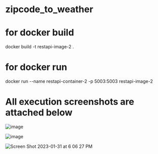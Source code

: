 # zipcode_to_weather


# for docker build

docker build -t restapi-image-2 .

# for docker run

docker run --name restapi-container-2 -p 5003:5003 restapi-image-2

# All execution screenshots are attached below


![image](https://user-images.githubusercontent.com/124090003/215930505-e8a82e28-dc7c-48ae-afab-aa0e7047191f.png)


![image](https://user-images.githubusercontent.com/124090003/215930454-1622e5de-7d85-4375-a34f-7e167006e247.png)

![Screen Shot 2023-01-31 at 6 06 27 PM](https://user-images.githubusercontent.com/124090003/215930407-b6ecfbf0-360b-43f4-8e41-2972d63fbf07.png)
